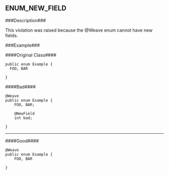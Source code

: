 ## ENUM_NEW_FIELD ##

###Description###

This violation was raised because the @Weave enum cannot have new fields.

###Example###

####Original Class####
```
public enum Example {
  FOO, BAR

}
```


####Bad####
```
@Weave
public enum Example {
    FOO, BAR;

    @NewField
    int bad;

}
```

----------

####Good####
```
@Weave
public enum Example {
    FOO, BAR

}
```